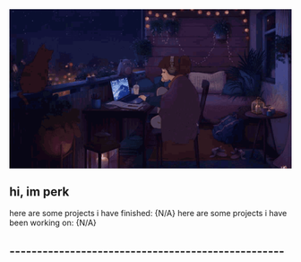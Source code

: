 <img align="center" src="https://github.com/knownsrc/knownsrc/blob/main/imgs/lofi.gif">

## hi, im perk

here are some projects i have finished: {N/A}
here are some projects i have been working on: {N/A}


## --------------------------------------------------
